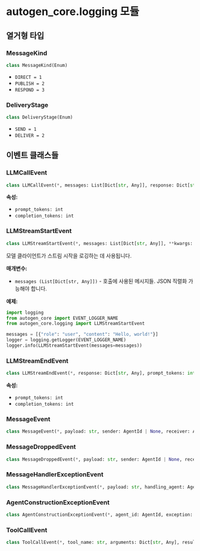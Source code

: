 # autogen_core.logging 모듈

## 열거형 타입

### MessageKind

```python
class MessageKind(Enum)
```

- `DIRECT = 1`
- `PUBLISH = 2`
- `RESPOND = 3`

### DeliveryStage

```python
class DeliveryStage(Enum)
```

- `SEND = 1`
- `DELIVER = 2`

## 이벤트 클래스들

### LLMCallEvent

```python
class LLMCallEvent(*, messages: List[Dict[str, Any]], response: Dict[str, Any], prompt_tokens: int, completion_tokens: int, **kwargs: Any)
```

**속성:**
- `prompt_tokens: int`
- `completion_tokens: int`

### LLMStreamStartEvent

```python
class LLMStreamStartEvent(*, messages: List[Dict[str, Any]], **kwargs: Any)
```

모델 클라이언트가 스트림 시작을 로깅하는 데 사용됩니다.

**매개변수:**
- `messages (List[Dict[str, Any]])` - 호출에 사용된 메시지들. JSON 직렬화 가능해야 합니다.

**예제:**
```python
import logging
from autogen_core import EVENT_LOGGER_NAME
from autogen_core.logging import LLMStreamStartEvent

messages = [{"role": "user", "content": "Hello, world!"}]
logger = logging.getLogger(EVENT_LOGGER_NAME)
logger.info(LLMStreamStartEvent(messages=messages))
```

### LLMStreamEndEvent

```python
class LLMStreamEndEvent(*, response: Dict[str, Any], prompt_tokens: int, completion_tokens: int, **kwargs: Any)
```

**속성:**
- `prompt_tokens: int`
- `completion_tokens: int`

### MessageEvent

```python
class MessageEvent(*, payload: str, sender: AgentId | None, receiver: AgentId | TopicId | None, kind: MessageKind, delivery_stage: DeliveryStage, **kwargs: Any)
```

### MessageDroppedEvent

```python
class MessageDroppedEvent(*, payload: str, sender: AgentId | None, receiver: AgentId | TopicId | None, kind: MessageKind, **kwargs: Any)
```

### MessageHandlerExceptionEvent

```python
class MessageHandlerExceptionEvent(*, payload: str, handling_agent: AgentId, exception: BaseException, **kwargs: Any)
```

### AgentConstructionExceptionEvent

```python
class AgentConstructionExceptionEvent(*, agent_id: AgentId, exception: BaseException, **kwargs: Any)
```

### ToolCallEvent

```python
class ToolCallEvent(*, tool_name: str, arguments: Dict[str, Any], result: str)
``` 